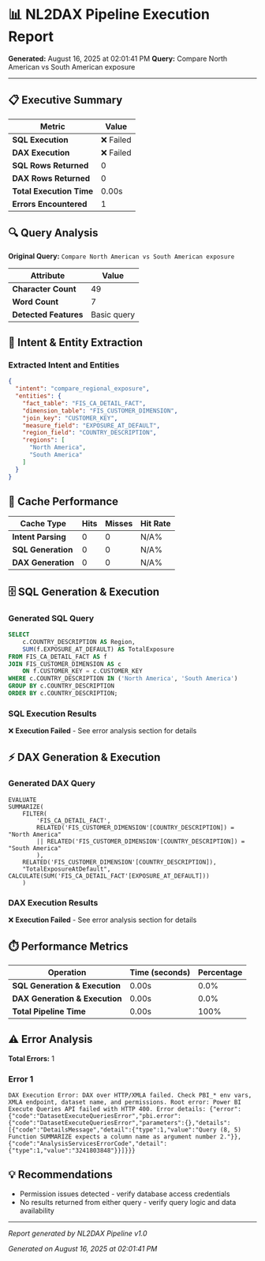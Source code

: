 # 📊 NL2DAX Pipeline Execution Report

**Generated:** August 16, 2025 at 02:01:41 PM
**Query:** Compare North American vs South American exposure

---

## 📋 Executive Summary

| Metric | Value |
|--------|--------|
| **SQL Execution** | ❌ Failed |
| **DAX Execution** | ❌ Failed |
| **SQL Rows Returned** | 0 |
| **DAX Rows Returned** | 0 |
| **Total Execution Time** | 0.00s |
| **Errors Encountered** | 1 |

## 🔍 Query Analysis

**Original Query:** `Compare North American vs South American exposure`

| Attribute | Value |
|-----------|--------|
| **Character Count** | 49 |
| **Word Count** | 7 |
| **Detected Features** | Basic query |

## 🧠 Intent & Entity Extraction

### Extracted Intent and Entities

```json
{
  "intent": "compare_regional_exposure",
  "entities": {
    "fact_table": "FIS_CA_DETAIL_FACT",
    "dimension_table": "FIS_CUSTOMER_DIMENSION",
    "join_key": "CUSTOMER_KEY",
    "measure_field": "EXPOSURE_AT_DEFAULT",
    "region_field": "COUNTRY_DESCRIPTION",
    "regions": [
      "North America",
      "South America"
    ]
  }
}
```

## 🚀 Cache Performance

| Cache Type | Hits | Misses | Hit Rate |
|------------|------|--------|----------|
| **Intent Parsing** | 0 | 0 | N/A% |
| **SQL Generation** | 0 | 0 | N/A% |
| **DAX Generation** | 0 | 0 | N/A% |

## 🗄️ SQL Generation & Execution

### Generated SQL Query

```sql
SELECT
    c.COUNTRY_DESCRIPTION AS Region,
    SUM(f.EXPOSURE_AT_DEFAULT) AS TotalExposure
FROM FIS_CA_DETAIL_FACT AS f
JOIN FIS_CUSTOMER_DIMENSION AS c
    ON f.CUSTOMER_KEY = c.CUSTOMER_KEY
WHERE c.COUNTRY_DESCRIPTION IN ('North America', 'South America')
GROUP BY c.COUNTRY_DESCRIPTION
ORDER BY c.COUNTRY_DESCRIPTION;
```

### SQL Execution Results

❌ **Execution Failed** - See error analysis section for details

## ⚡ DAX Generation & Execution

### Generated DAX Query

```dax
EVALUATE
SUMMARIZE(
    FILTER(
        'FIS_CA_DETAIL_FACT',
        RELATED('FIS_CUSTOMER_DIMENSION'[COUNTRY_DESCRIPTION]) = "North America"
        || RELATED('FIS_CUSTOMER_DIMENSION'[COUNTRY_DESCRIPTION]) = "South America"
        ),
    RELATED('FIS_CUSTOMER_DIMENSION'[COUNTRY_DESCRIPTION]),
    "TotalExposureAtDefault", CALCULATE(SUM('FIS_CA_DETAIL_FACT'[EXPOSURE_AT_DEFAULT]))
    )
```

### DAX Execution Results

❌ **Execution Failed** - See error analysis section for details

## ⏱️ Performance Metrics

| Operation | Time (seconds) | Percentage |
|-----------|----------------|------------|
| **SQL Generation & Execution** | 0.00s | 0.0% |
| **DAX Generation & Execution** | 0.00s | 0.0% |
| **Total Pipeline Time** | 0.00s | 100% |

## ⚠️ Error Analysis

**Total Errors:** 1

### Error 1

```
DAX Execution Error: DAX over HTTP/XMLA failed. Check PBI_* env vars, XMLA endpoint, dataset name, and permissions. Root error: Power BI Execute Queries API failed with HTTP 400. Error details: {"error":{"code":"DatasetExecuteQueriesError","pbi.error":{"code":"DatasetExecuteQueriesError","parameters":{},"details":[{"code":"DetailsMessage","detail":{"type":1,"value":"Query (8, 5) Function SUMMARIZE expects a column name as argument number 2."}},{"code":"AnalysisServicesErrorCode","detail":{"type":1,"value":"3241803848"}}]}}}
```

## 💡 Recommendations

- Permission issues detected - verify database access credentials
- No results returned from either query - verify query logic and data availability

---

*Report generated by NL2DAX Pipeline v1.0*

*Generated on August 16, 2025 at 02:01:41 PM*